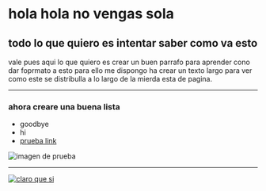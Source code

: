 # hola hola no vengas sola
## todo lo que quiero es intentar saber como va esto
vale pues aqui lo que quiero es crear un buen parrafo para aprender cono dar foprmato a esto para ello me dispongo ha crear un texto largo para ver como este se distribulla a lo largo de la mierda esta de pagina.

---

### ahora creare una buena lista


* goodbye
* hi
* [prueba link](pruebaparalink.md)


![imagen de prueba](img/5bf5f7cc08f3d9057a8b4567.jpg)

---

[![claro que si](img/hola.jpg)](https://eloyrj.github.io/webloy/pruebaparalink)



